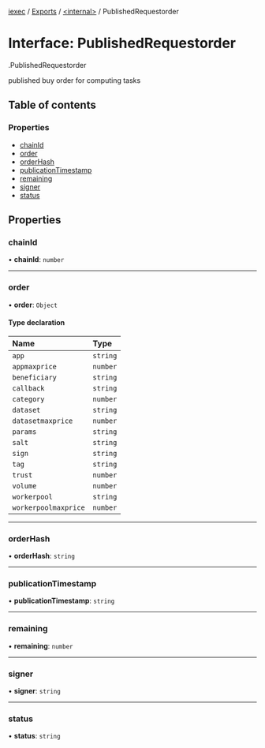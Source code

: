 [iexec](../README.md) / [Exports](../modules.md) / [<internal\>](../modules/internal_.md) / PublishedRequestorder

# Interface: PublishedRequestorder

[<internal>](../modules/internal_.md).PublishedRequestorder

published buy order for computing tasks

## Table of contents

### Properties

- [chainId](internal_.PublishedRequestorder.md#chainid)
- [order](internal_.PublishedRequestorder.md#order)
- [orderHash](internal_.PublishedRequestorder.md#orderhash)
- [publicationTimestamp](internal_.PublishedRequestorder.md#publicationtimestamp)
- [remaining](internal_.PublishedRequestorder.md#remaining)
- [signer](internal_.PublishedRequestorder.md#signer)
- [status](internal_.PublishedRequestorder.md#status)

## Properties

### chainId

• **chainId**: `number`

---

### order

• **order**: `Object`

#### Type declaration

| Name                 | Type     |
| :------------------- | :------- |
| `app`                | `string` |
| `appmaxprice`        | `number` |
| `beneficiary`        | `string` |
| `callback`           | `string` |
| `category`           | `number` |
| `dataset`            | `string` |
| `datasetmaxprice`    | `number` |
| `params`             | `string` |
| `salt`               | `string` |
| `sign`               | `string` |
| `tag`                | `string` |
| `trust`              | `number` |
| `volume`             | `number` |
| `workerpool`         | `string` |
| `workerpoolmaxprice` | `number` |

---

### orderHash

• **orderHash**: `string`

---

### publicationTimestamp

• **publicationTimestamp**: `string`

---

### remaining

• **remaining**: `number`

---

### signer

• **signer**: `string`

---

### status

• **status**: `string`
